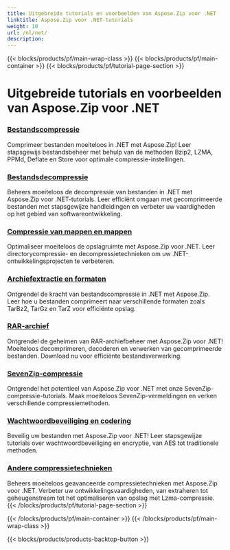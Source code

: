 ```yaml
---
title: Uitgebreide tutorials en voorbeelden van Aspose.Zip voor .NET
linktitle: Aspose.Zip voor .NET-tutorials
weight: 10
url: /nl/net/
description:
---
```


{{< blocks/products/pf/main-wrap-class >}}
{{< blocks/products/pf/main-container >}}
{{< blocks/products/pf/tutorial-page-section >}}

# Uitgebreide tutorials en voorbeelden van Aspose.Zip voor .NET


### [Bestandscompressie](./file-compression/)
Comprimeer bestanden moeiteloos in .NET met Aspose.Zip! Leer stapsgewijs bestandsbeheer met behulp van de methoden Bzip2, LZMA, PPMd, Deflate en Store voor optimale compressie-instellingen.
### [Bestandsdecompressie](./file-decompression/)
Beheers moeiteloos de decompressie van bestanden in .NET met Aspose.Zip voor .NET-tutorials. Leer efficiënt omgaan met gecomprimeerde bestanden met stapsgewijze handleidingen en verbeter uw vaardigheden op het gebied van softwareontwikkeling.
### [Compressie van mappen en mappen](./directory-and-folder-compression/)
Optimaliseer moeiteloos de opslagruimte met Aspose.Zip voor .NET. Leer directorycompressie- en decompressietechnieken om uw .NET-ontwikkelingsprojecten te verbeteren.
### [Archiefextractie en formaten](./archive-extraction-and-formats/)
Ontgrendel de kracht van bestandscompressie in .NET met Aspose.Zip. Leer hoe u bestanden comprimeert naar verschillende formaten zoals TarBz2, TarGz en TarZ voor efficiënte opslag.
### [RAR-archief](./rar-archive/)
Ontgrendel de geheimen van RAR-archiefbeheer met Aspose.Zip voor .NET! Moeiteloos decomprimeren, decoderen en verwerken van gecomprimeerde bestanden. Download nu voor efficiënte bestandsverwerking.
### [SevenZip-compressie](./sevenzip-compression/)
Ontgrendel het potentieel van Aspose.Zip voor .NET met onze SevenZip-compressie-tutorials. Maak moeiteloos SevenZip-vermeldingen en verken verschillende compressiemethoden.
### [Wachtwoordbeveiliging en codering](./password-protection-and-encryption/)
Beveilig uw bestanden met Aspose.Zip voor .NET! Leer stapsgewijze tutorials over wachtwoordbeveiliging en encryptie, van AES tot traditionele methoden. 
### [Andere compressietechnieken](./other-compression-techniques/)
Beheers moeiteloos geavanceerde compressietechnieken met Aspose.Zip voor .NET. Verbeter uw ontwikkelingsvaardigheden, van extraheren tot geheugenstream tot het optimaliseren van opslag met Lzma-compressie.
{{< /blocks/products/pf/tutorial-page-section >}}

{{< /blocks/products/pf/main-container >}}
{{< /blocks/products/pf/main-wrap-class >}}

{{< blocks/products/products-backtop-button >}}
